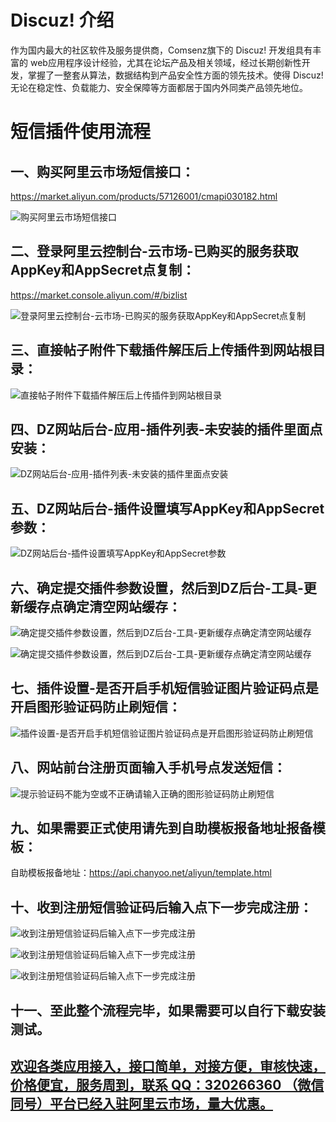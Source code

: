 # Discuz! 介绍
作为国内最大的社区软件及服务提供商，Comsenz旗下的 Discuz! 开发组具有丰富的 web应用程序设计经验，尤其在论坛产品及相关领域，经过长期创新性开发，掌握了一整套从算法，数据结构到产品安全性方面的领先技术。使得 Discuz! 无论在稳定性、负载能力、安全保障等方面都居于国内外同类产品领先地位。

# 短信插件使用流程
## 一、购买阿里云市场短信接口：
https://market.aliyun.com/products/57126001/cmapi030182.html

![购买阿里云市场短信接口](http://bbs.xiuno.com/upload/attach/201809/20361_J7MEDEQKMZHU2HU.png "购买阿里云市场短信接口")


## 二、登录阿里云控制台-云市场-已购买的服务获取AppKey和AppSecret点复制：
https://market.console.aliyun.com/#/bizlist

![登录阿里云控制台-云市场-已购买的服务获取AppKey和AppSecret点复制](http://bbs.xiuno.com/upload/attach/201809/20361_4F7ZE8BJN9XF3MT.png "登录阿里云控制台-云市场-已购买的服务获取AppKey和AppSecret点复制")


## 三、直接帖子附件下载插件解压后上传插件到网站根目录：

![直接帖子附件下载插件解压后上传插件到网站根目录](http://bbs.xiuno.com/upload/tmp/20361_CBA2TDVNQRDHMDM.png "直接帖子附件下载插件解压后上传插件到网站根目录")


## 四、DZ网站后台-应用-插件列表-未安装的插件里面点安装：

![DZ网站后台-应用-插件列表-未安装的插件里面点安装](http://bbs.xiuno.com/upload/tmp/20361_CQYBVT59MX5535U.png "DZ网站后台-应用-插件列表-未安装的插件里面点安装")


## 五、DZ网站后台-插件设置填写AppKey和AppSecret参数：

![DZ网站后台-插件设置填写AppKey和AppSecret参数](http://bbs.xiuno.com/upload/tmp/20361_E7RD56BS3E3M7JZ.png "DZ网站后台-插件设置填写AppKey和AppSecret参数")


## 六、确定提交插件参数设置，然后到DZ后台-工具-更新缓存点确定清空网站缓存：

![确定提交插件参数设置，然后到DZ后台-工具-更新缓存点确定清空网站缓存](http://bbs.xiuno.com/upload/tmp/20361_PTZBATVYHZM4BP5.png "确定提交插件参数设置，然后到DZ后台-工具-更新缓存点确定清空网站缓存")

![确定提交插件参数设置，然后到DZ后台-工具-更新缓存点确定清空网站缓存](http://bbs.xiuno.com/upload/tmp/20361_K2FJ227NSV2DWB3.png "确定提交插件参数设置，然后到DZ后台-工具-更新缓存点确定清空网站缓存")


## 七、插件设置-是否开启手机短信验证图片验证码点是开启图形验证码防止刷短信：

![插件设置-是否开启手机短信验证图片验证码点是开启图形验证码防止刷短信](http://bbs.xiuno.com/upload/tmp/20361_T9G5ZJFYZ2G5XNG.png "插件设置-是否开启手机短信验证图片验证码点是开启图形验证码防止刷短信")


## 八、网站前台注册页面输入手机号点发送短信：

![提示验证码不能为空或不正确请输入正确的图形验证码防止刷短信](http://bbs.xiuno.com/upload/tmp/20361_26KKQ3NCU2TZXVY.png "提示验证码不能为空或不正确请输入正确的图形验证码防止刷短信")


## 九、如果需要正式使用请先到自助模板报备地址报备模板：
自助模板报备地址：https://api.chanyoo.net/aliyun/template.html 


## 十、收到注册短信验证码后输入点下一步完成注册：
![收到注册短信验证码后输入点下一步完成注册](http://bbs.xiuno.com/upload/tmp/20361_XQZ9DQSH7KABGJQ.png "收到注册短信验证码后输入点下一步完成注册")

![收到注册短信验证码后输入点下一步完成注册](http://bbs.xiuno.com/upload/tmp/20361_2Z3PTZ66C3N36GX.png "收到注册短信验证码后输入点下一步完成注册")

![收到注册短信验证码后输入点下一步完成注册](http://bbs.xiuno.com/upload/tmp/20361_UUX83ZXFP3BZ5QW.png "收到注册短信验证码后输入点下一步完成注册")


## 十一、至此整个流程完毕，如果需要可以自行下载安装测试。



## [欢迎各类应用接入，接口简单，对接方便，审核快速，价格便宜，服务周到，联系 QQ：320266360 （微信同号）平台已经入驻阿里云市场，量大优惠。](https://market.aliyun.com/products/57126001/cmapi030182.html)
